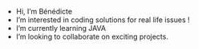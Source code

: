 -  Hi, I’m Bénédicte
- I’m interested in coding solutions for real life issues ! 
- I’m currently learning JAVA
- I’m looking to collaborate on exciting projects. 


<!---
bntheturtle/bntheturtle is a ✨ special ✨ repository because its `README.md` (this file) appears on your GitHub profile.
You can click the Preview link to take a look at your changes.
--->
